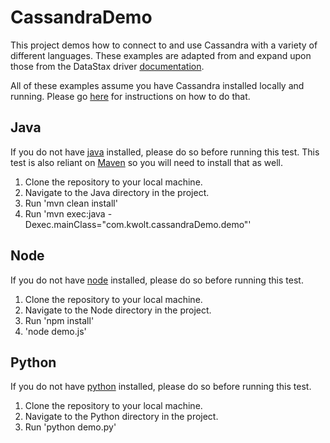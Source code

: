# CassandraDemo
This project demos how to connect to and use Cassandra with a variety of different languages. These examples are adapted from and expand upon those from the DataStax driver [documentation](https://academy.datastax.com/downloads/download-drivers).

All of these examples assume you have Cassandra installed locally and running. Please go [here](http://www.planetcassandra.org/cassandra/) for instructions on how to do that.


## Java
If you do not have [java](http://www.oracle.com/technetwork/java/javase/downloads/jdk8-downloads-2133151.html) installed, please do so before running this test. This test is also reliant on [Maven](https://maven.apache.org/download.cgi) so you will need to install that as well.

1. Clone the repository to your local machine.
2. Navigate to the Java directory in the project.
3. Run 'mvn clean install'
4. Run 'mvn exec:java -Dexec.mainClass="com.kwolt.cassandraDemo.demo"'

## Node
If you do not have [node](https://nodejs.org/en/download/) installed, please do so before running this test.

1. Clone the repository to your local machine.
2. Navigate to the Node directory in the project.
3. Run 'npm install'
4. 'node demo.js'


## Python
If you do not have [python](https://www.python.org/downloads/) installed, please do so before running this test.

1. Clone the repository to your local machine.
2. Navigate to the Python directory in the project.
3. Run 'python demo.py'
